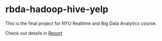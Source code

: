 # rbda-hadoop-hive-yelp

This is the final project for NYU Realtime and Big Data Analytics course.

Check out details in [Report](https://github.com/whygreedy/rbda-hadoop-hive-yelp/blob/a86af29190b54a27cbd6e92c493c5d3f307cca79/RBDA%20Final%20Report.pdf)
